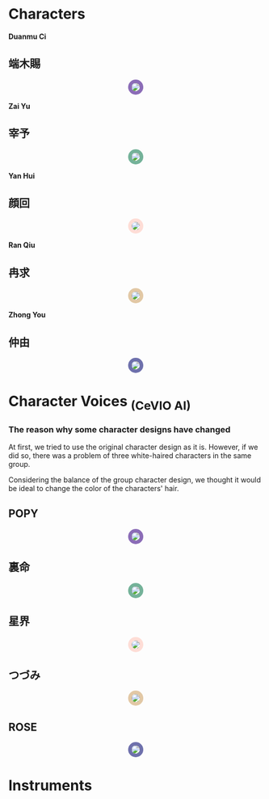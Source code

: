 
# Characters

**Duanmu Ci**

## 端木賜

<p style="text-align:center;"><a href="./?page=artist/duanmuci"><img src="https://gwansangg.am/hgjs/files/duanmuci.png" style="max-width: 200px; border-radius: 50%; border: 7px solid #8B6CB7;"></a></p>

**Zai Yu**

## 宰予

<p style="text-align:center;"><a href="./?page=artist/zaiyu"><img src="https://gwansangg.am/hgjs/files/zaiyu.png" style="max-width: 200px; border-radius: 50%; border: 7px solid #74B299;"></a></p>

**Yan Hui**

## 顔回

<p style="text-align:center;"><a href="./?page=artist/yanhui"><img src="https://gwansangg.am/hgjs/files/yanhui.png" style="max-width: 200px; border-radius: 50%; border: 7px solid #FEDDD6;"></a></p>

**Ran Qiu**

## 冉求

<p style="text-align:center;"><a href="./?page=artist/ranqiu"><img src="https://gwansangg.am/hgjs/files/ranqiu.png" style="max-width: 200px; border-radius: 50%; border: 7px solid #E2C8A5;"></a></p>

**Zhong You**

## 仲由

<p style="text-align:center;"><a href="./?page=artist/zhongyou"><img src="https://gwansangg.am/hgjs/files/zhongyou.png" style="max-width: 200px; border-radius: 50%; border: 7px solid #6E70AC;"></a></p>

# Character Voices <sub>(CeVIO AI)</sub>

### The reason why some character designs have changed

At first, we tried to use the original character design as it is. However, if we did so, there was a problem of three white-haired characters in the same group.

Considering the balance of the group character design, we thought it would be ideal to change the color of the characters' hair.

## POPY

<p style="text-align:center;"><a href="./?page=cv/popy"><img src="https://gwansangg.am/hgjs/files/popy.png" style="max-width: 200px; border-radius: 50%; border: 7px solid #8B6CB7;"></a></p>

## 裏命

<p style="text-align:center;"><a href="./?page=cv/rime"><img src="https://gwansangg.am/hgjs/files/rime.png" style="max-width: 200px; border-radius: 50%; border: 7px solid #74B299;"></a></p>

## 星界

<p style="text-align:center;"><a href="./?page=cv/sekai"><img src="https://gwansangg.am/hgjs/files/sekai.png" style="max-width: 200px; border-radius: 50%; border: 7px solid #FEDDD6;"></a></p>

## つづみ

<p style="text-align:center;"><a href="./?page=cv/tsuzumi"><img src="https://gwansangg.am/hgjs/files/tsuzumi.png" style="max-width: 200px; border-radius: 50%; border: 7px solid #E2C8A5;"></a></p>

## ROSE

<p style="text-align:center;"><a href="./?page=cv/rose"><img src="https://gwansangg.am/hgjs/files/rose.png" style="max-width: 200px; border-radius: 50%; border: 7px solid #6E70AC;"></a></p>

# Instruments

